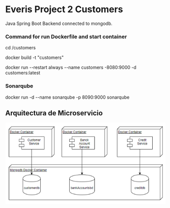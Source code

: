 # Everis Project 2 Customers

Java Spring Boot Backend connected to mongodb.

### Command for run Dockerfile and start container
cd /customers

docker build -t "customers"

docker run --restart always --name customers -8080:9000 -d customers:latest

### Sonarqube
docker run -d --name sonarqube -p 8090:9000 sonarqube

## Arquitectura de Microservicio
![Arquitectura](arquitectura.png)

